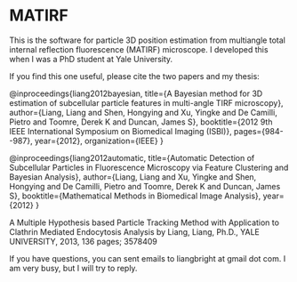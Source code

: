 # MATIRF

This is the software for particle 3D position estimation from multiangle total internal reflection fluorescence (MATIRF) microscope.
I developed this when I was a PhD student at Yale University.

If you find this one useful, please cite the two papers and my thesis:

@inproceedings{liang2012bayesian,
  title={A Bayesian method for 3D estimation of subcellular particle features in multi-angle TIRF microscopy},
  author={Liang, Liang and Shen, Hongying and Xu, Yingke and De Camilli, Pietro and Toomre, Derek K and Duncan, James S},
  booktitle={2012 9th IEEE International Symposium on Biomedical Imaging (ISBI)},
  pages={984--987},
  year={2012},
  organization={IEEE}
}

@inproceedings{liang2012automatic,
  title={Automatic Detection of Subcellular Particles in Fluorescence Microscopy via Feature Clustering and Bayesian Analysis},
  author={Liang, Liang and Xu, Yingke and Shen, Hongying and De Camilli, Pietro and Toomre, Derek K and Duncan, James S},
  booktitle={Mathematical Methods in Biomedical Image Analysis},
  year={2012}
}

A Multiple Hypothesis based Particle Tracking Method with Application to Clathrin Mediated Endocytosis Analysis
by Liang, Liang, Ph.D., YALE UNIVERSITY, 2013, 136 pages; 3578409

If you have questions, you can sent emails to liangbright at gmail dot com. I am very busy, but I will try to reply.

